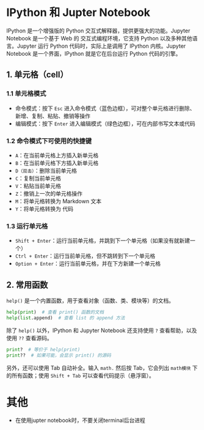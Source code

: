 # IPython 和 Jupter Notebook
IPython 是一个增强版的 Python 交互式解释器，提供更强大的功能。Jupyter Notebook 是一个基于 Web 的 交互式编程环境，它支持 Python 以及多种其他语言。Jupyter 运行 Python 代码时，实际上是调用了 IPython 内核。Jupyter Notebook 是一个界面，IPython 就是它在后台运行 Python 代码的引擎。

## 1. 单元格（cell）
### 1.1 单元格模式
- 命令模式：按下 `Esc` 进入命令模式（蓝色边框），可对整个单元格进行删除、新增、复制、粘贴、撤销等操作
- 编辑模式：按下 `Enter` 进入编辑模式（绿色边框），可在内部书写文本或代码

### 1.2 命令模式下可使用的快捷键
- `A`：在当前单元格上方插入新单元格
- `B`：在当前单元格下方插入新单元格
- `D（双击）`：删除当前单元格
- `C`：复制当前单元格
- `V`：粘贴当前单元格
- `Z`：撤销上一次的单元格操作
- `M`：将单元格转换为 Markdown 文本
- `Y`：将单元格转换为 代码

### 1.3 运行单元格
- `Shift + Enter`：运行当前单元格，并跳到下一个单元格（如果没有就新建一个）
- `Ctrl + Enter`：运行当前单元格，但不跳转到下一个单元格
- `Option + Enter`：运行当前单元格，并在下方新建一个单元格

## 2. 常用函数
`help()` 是一个内置函数，用于查看对象（函数、类、模块等）的文档。
```python
help(print)  # 查看 print() 函数的文档
help(list.append)  # 查看 list 的 append 方法
```
除了 `help()` 以外，IPython 和 Jupyter Notebook 还支持使用 `?` 查看帮助，以及使用 `??` 查看源码。
```python
print?  # 等价于 help(print)
print??  # 如果可能，会显示 print() 的源码
```
另外，还可以使用 Tab 自动补全。输入 `math.` 然后按 Tab，它会列出 `math模块` 下的所有函数；使用 `Shift + Tab` 可以查看代码提示（悬浮窗）。

# 其他
- 在使用jupter notebook时，不要关闭terminal后台进程
